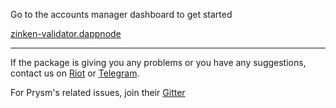 Go to the accounts manager dashboard to get started

[zinken-validator.dappnode](http://zinken-validator.dappnode/)

---

If the package is giving you any problems or you have any suggestions, contact us on [Riot](https://riot.im/app/#/room/#DAppNode:matrix.org) or [Telegram](https://t.me/dappnode).

For Prysm's related issues, join their [Gitter](https://gitter.im/prysmaticlabs/prysm)
